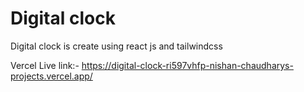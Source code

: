 # Digital clock

Digital clock is create using react js and tailwindcss

Vercel Live link:- https://digital-clock-ri597vhfp-nishan-chaudharys-projects.vercel.app/
